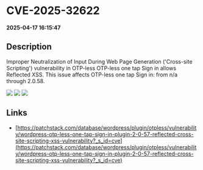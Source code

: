 # CVE-2025-32622

**2025-04-17 16:15:47**

## Description
Improper Neutralization of Input During Web Page Generation ('Cross-site Scripting') vulnerability in OTP-less OTP-less one tap Sign in allows Reflected XSS. This issue affects OTP-less one tap Sign in: from n/a through 2.0.58.

![](https://img.shields.io/static/v1?label=Score&message=7.1&color=red)
![](https://img.shields.io/static/v1?label=Severity&message=HIGH&color=red)
![](https://img.shields.io/static/v1?label=CWE&message=XSS&color=green)

## Links
- [https://patchstack.com/database/wordpress/plugin/otpless/vulnerability/wordpress-otp-less-one-tap-sign-in-plugin-2-0-57-reflected-cross-site-scripting-xss-vulnerability?_s_id=cve](https://patchstack.com/database/wordpress/plugin/otpless/vulnerability/wordpress-otp-less-one-tap-sign-in-plugin-2-0-57-reflected-cross-site-scripting-xss-vulnerability?_s_id=cve)
